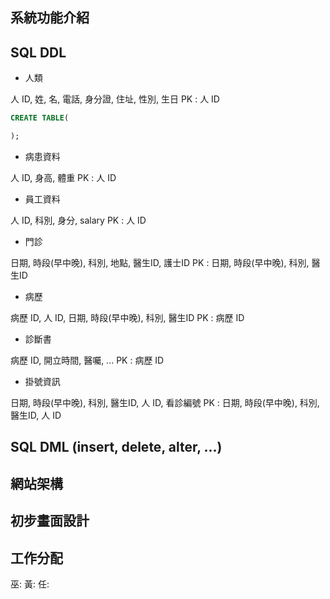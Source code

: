 ## 系統功能介紹



## SQL DDL

* 人類

人 ID, 姓, 名, 電話, 身分證, 住址, 性別, 生日
PK : 人 ID

```sql
CREATE TABLE(

);
```

* 病患資料

人 ID, 身高, 體重
PK : 人 ID

* 員工資料

人 ID, 科別, 身分, salary
PK : 人 ID

* 門診

日期, 時段(早中晚), 科別, 地點, 醫生ID, 護士ID
PK : 日期, 時段(早中晚), 科別, 醫生ID

* 病歷

病歷 ID, 人 ID, 日期, 時段(早中晚), 科別, 醫生ID
PK : 病歷 ID

* 診斷書

病歷 ID, 開立時間, 醫囑, ...
PK : 病歷 ID

* 掛號資訊

日期, 時段(早中晚), 科別, 醫生ID, 人 ID, 看診編號
PK : 日期, 時段(早中晚), 科別, 醫生ID, 人 ID

## SQL DML (insert, delete, alter, ...)



## 網站架構



## 初步畫面設計



## 工作分配

巫:
黃:
任: